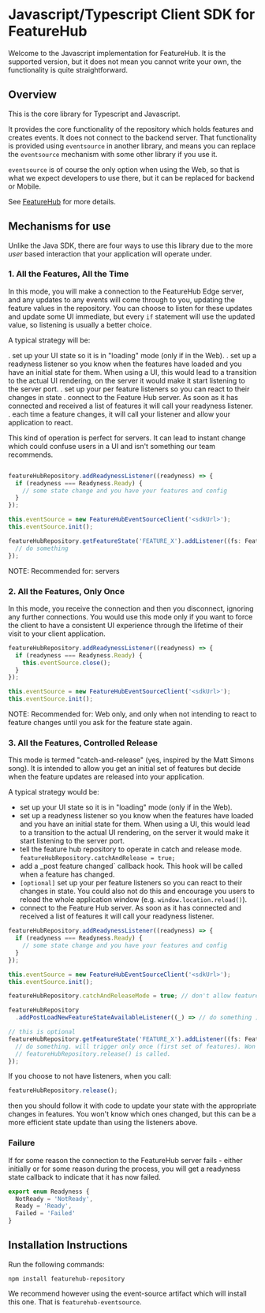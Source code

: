 # Javascript/Typescript Client SDK for FeatureHub

Welcome to the Javascript implementation for FeatureHub. It is the supported version, but it does not mean
you cannot write your own, the functionality is quite straightforward.

## Overview

This is the core library for Typescript and Javascript. 

It provides the core functionality of the 
repository which holds features and creates events. It does not connect to the backend server. That
functionality is provided using `eventsource` in another library, and means you can replace the `eventsource` mechanism
with some other library if you use it. 

`eventsource` is of course the only option when using the Web, so that is what we expect developers to use there,
but it can be replaced for backend or Mobile.

See [FeatureHub](https://featurehub.io) for more details.

## Mechanisms for use

Unlike the Java SDK, there are four ways to use this library due to the more _user_ based interaction that your 
application will operate under.

### 1. All the Features, All the Time

In this mode, you will make a connection to the FeatureHub Edge server, and any updates to any events will come
through to you, updating the feature values in the repository. You can choose to listen for these updates and update
some UI immediate, but every `if` statement will use the updated value, so listening is usually a better choice.

A typical strategy will be:

. set up your UI state so it is in "loading" mode (only if in the Web).
. set up a readyness listener so you know when the features have loaded and you have an initial state for them. When
using a UI, this would lead to a transition to the actual UI rendering, on the server it would make it start listening
to the server port.
. set up your per feature listeners so you can react to their changes in state
. connect to the Feature Hub server. As soon as it has connected and received a list of features it will call your
readyness listener. 
. each time a feature changes, it will call your listener and allow your application to react.

This kind of operation is perfect for servers. It can lead to instant change which could confuse users in a UI and
isn't something our team recommends.

```javascript

featureHubRepository.addReadynessListener((readyness) => {
  if (readyness === Readyness.Ready) {
    // some state change and you have your features and config
  }
});

this.eventSource = new FeatureHubEventSourceClient('<sdkUrl>');
this.eventSource.init();

featureHubRepository.getFeatureState('FEATURE_X').addListener((fs: FeatureStateHolder) => {
  // do something
});
```


NOTE: Recommended for: servers

### 2. All the Features, Only Once

In this mode, you receive the connection and then you disconnect, ignoring any further connections. You would
use this mode only if you want to force the client to have a consistent UI experience through the lifetime of their
visit to your client application.

```javascript
featureHubRepository.addReadynessListener((readyness) => {
  if (readyness === Readyness.Ready) {
    this.eventSource.close();
  }
});

this.eventSource = new FeatureHubEventSourceClient('<sdkUrl>');
this.eventSource.init();
```

NOTE: Recommended for: Web only, and only when not intending to react to feature changes until you ask for the feature state again.

### 3. All the Features, Controlled Release

This mode is termed "catch-and-release" (yes, inspired by the Matt Simons song). It is intended to allow you get
an initial set of features but decide when the feature updates are released into your application.

A typical strategy would be:

- set up your UI state so it is in "loading" mode (only if in the Web).
- set up a readyness listener so you know when the features have loaded and you have an initial state for them. When
using a UI, this would lead to a transition to the actual UI rendering, on the server it would make it start listening
to the server port.
- tell the feature hub repository to operate in catch and release mode. `featureHubRepository.catchAndRelease = true;`
- add a _post feature changed` callback hook. This hook will be called when a feature has changed.
- `[optional]` set up your per feature listeners so you can react to their changes in state. You could also not do this and 
encourage you users to reload the whole application window (e.g. `window.location.reload()`).
- connect to the Feature Hub server. As soon as it has connected and received a list of features it will call your
readyness listener.


```javascript
featureHubRepository.addReadynessListener((readyness) => {
  if (readyness === Readyness.Ready) {
    // some state change and you have your features and config
  }
});

this.eventSource = new FeatureHubEventSourceClient('<sdkUrl>');
this.eventSource.init();

featureHubRepository.catchAndReleaseMode = true; // don't allow feature updates to come through

featureHubRepository
  .addPostLoadNewFeatureStateAvailableListener((_) => // do something );

// this is optional
featureHubRepository.getFeatureState('FEATURE_X').addListener((fs: FeatureStateHolder) => {
  // do something. will trigger only once (first set of features). Won't trigger again until 
  // featureHubRepository.release() is called.
});
```

If you choose to not have listeners, when you call: 

```javascript
featureHubRepository.release();
```

then you should follow it with code to update your state with the appropriate changes in features. You
won't know which ones changed, but this can be a more efficient state update than using the listeners above.

### Failure

If for some reason the connection to the FeatureHub server fails - either initially or for some reason during
the process, you will get a readyness state callback to indicate that it has now failed.

```javascript
export enum Readyness {
  NotReady = 'NotReady',
  Ready = 'Ready',
  Failed = 'Failed'
}
```

## Installation Instructions

Run the following commands: 

`npm install featurehub-repository`

We recommend however using the event-source artifact which will install this one. That is `featurehub-eventsource`.
